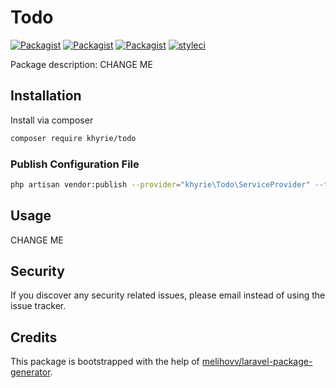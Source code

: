 # Todo

[![Packagist](https://img.shields.io/packagist/v/khyrie/todo.svg?style=plastic)](https://packagist.org/packages/khyrie/todo)
[![Packagist](https://img.shields.io/packagist/dt/khyrie/todo?style=plastic)](https://packagist.org/packages/khyrie/todo)
[![Packagist](https://img.shields.io/packagist/l/khyrie/todo.svg?style=plastic)](https://packagist.org/packages/khyrie/todo)
[![styleci](https://styleci.io/repos/222447863/shield?style=plastic)](https://styleci.io/repos/222447863)

Package description: CHANGE ME

## Installation

Install via composer
```bash
composer require khyrie/todo
```

### Publish Configuration File

```bash
php artisan vendor:publish --provider="khyrie\Todo\ServiceProvider" --tag="config"
```

## Usage

CHANGE ME 

## Security

If you discover any security related issues, please email instead of using the issue tracker.

## Credits

This package is bootstrapped with the help of [melihovv/laravel-package-generator](https://github.com/melihovv/laravel-package-generator).
